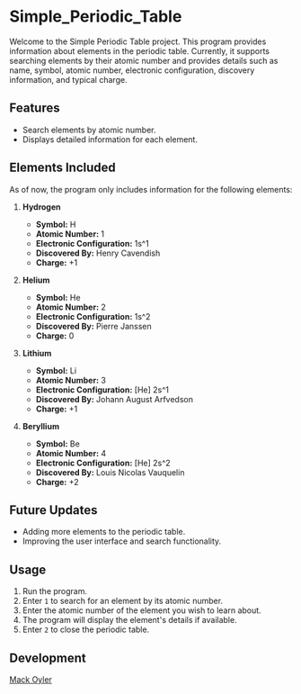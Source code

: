 # Simple_Periodic_Table

Welcome to the Simple Periodic Table project. This program provides information about elements in the periodic table. Currently, it supports searching elements by their atomic number and provides details such as name, symbol, atomic number, electronic configuration, discovery information, and typical charge.

## Features

- Search elements by atomic number.
- Displays detailed information for each element.

## Elements Included

As of now, the program only includes information for the following elements:

1. **Hydrogen**
    - **Symbol:** H
    - **Atomic Number:** 1
    - **Electronic Configuration:** 1s^1
    - **Discovered By:** Henry Cavendish
    - **Charge:** +1

2. **Helium**
    - **Symbol:** He
    - **Atomic Number:** 2
    - **Electronic Configuration:** 1s^2
    - **Discovered By:** Pierre Janssen
    - **Charge:** 0

3. **Lithium**
    - **Symbol:** Li
    - **Atomic Number:** 3
    - **Electronic Configuration:** [He] 2s^1
    - **Discovered By:** Johann August Arfvedson
    - **Charge:** +1

4. **Beryllium**
    - **Symbol:** Be
    - **Atomic Number:** 4
    - **Electronic Configuration:** [He] 2s^2
    - **Discovered By:** Louis Nicolas Vauquelin
    - **Charge:** +2

## Future Updates

- Adding more elements to the periodic table.
- Improving the user interface and search functionality.

## Usage

1. Run the program.
2. Enter `1` to search for an element by its atomic number.
3. Enter the atomic number of the element you wish to learn about.
4. The program will display the element's details if available.
5. Enter `2` to close the periodic table.

## Development

[Mack Oyler](https://www.linkedin.com/in/mack-oyler/)